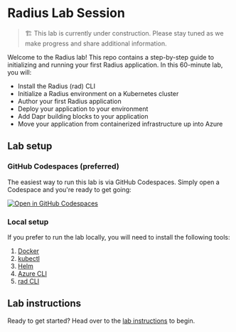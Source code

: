 # Radius Lab Session

> 🏗️ This lab is currently under construction. Please stay tuned as we make progress and share additional information.

Welcome to the Radius lab! This repo contains a step-by-step guide to initializing and running your first Radius application. In this 60-minute lab, you will:

- Install the Radius (rad) CLI
- Initialize a Radius environment on a Kubernetes cluster
- Author your first Radius application
- Deploy your application to your environment
- Add Dapr building blocks to your application
- Move your application from containerized infrastructure up into Azure

## Lab setup

### GitHub Codespaces (preferred)

The easiest way to run this lab is via GitHub Codespaces. Simply open a Codespace and you're ready to get going:

[![Open in GitHub Codespaces](https://github.com/codespaces/badge.svg)](https://codespaces.new/radius-project/lab)

### Local setup

If you prefer to run the lab locally, you will need to install the following tools:

1. [Docker](https://docs.docker.com/get-docker/)
2. [kubectl](https://kubernetes.io/docs/tasks/tools/)
3. [Helm](https://helm.sh/docs/intro/install/)
4. [Azure CLI](https://docs.microsoft.com/en-us/cli/azure/install-azure-cli)
5. [rad CLI](https://docs.radapp.io/guides/tooling/rad-cli/howto-rad-cli/)

## Lab instructions

Ready to get started? Head over to the [lab instructions](./instructions) to begin.
